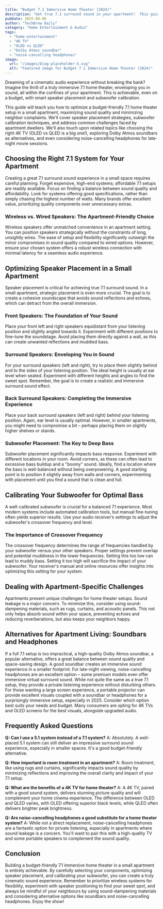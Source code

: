 ```yaml
---
title: "Budget 7.1 Immersive Home Theater (2024)"
description: "Get true 7.1 surround sound in your apartment!  This guide optimizes wireless speaker placement & subwoofer calibration for a cinematic experience without breaking the bank. Learn how to upgrade your 4K TV setup with Dolby Atmos sound. Read now!"
pubDate: 2025-08-06
author: "TechBrew Daily"
category: "Home Entertainment & Audio"
tags:
  - "home-entertainment"
  - "4K TV"
  - "OLED vs QLED"
  - "Dolby Atmos soundbar"
  - "noise-cancelling headphones"
image:
  url: "/images/blog-placeholder-5.svg"
  alt: "Featured image for Budget 7.1 Immersive Home Theater (2024)"
---
```


Dreaming of a cinematic audio experience without breaking the bank?  Imagine the thrill of a truly immersive 7.1 home theater, enveloping you in sound, all within the confines of your apartment.  This is achievable, even on a budget, with smart speaker placement and subwoofer calibration.

This guide will teach you how to optimize a budget-friendly 7.1 home theater setup in a small apartment, maximizing sound quality and minimizing neighbor complaints. We'll cover speaker placement strategies, subwoofer calibration techniques, and address common challenges faced by apartment dwellers. We'll also touch upon related topics like choosing the right 4K TV (OLED vs QLED is a big one!), exploring Dolby Atmos soundbars as alternatives, and even considering noise-cancelling headphones for late-night movie sessions.

## Choosing the Right 7.1 System for Your Apartment

Creating a great 7.1 surround sound experience in a small space requires careful planning.  Forget expensive, high-end systems; affordable 7.1 setups are readily available.  Focus on finding a balance between sound quality and affordability.  Look for systems offering good specifications, rather than simply chasing the highest number of watts.  Many brands offer excellent value, prioritizing quality components over unnecessary extras.

###  Wireless vs. Wired Speakers: The Apartment-Friendly Choice

Wireless speakers offer unmatched convenience in an apartment setting.  You can position speakers strategically without the constraints of long, unsightly wires. The ease of setup and flexibility significantly outweigh the minor compromises in sound quality compared to wired options.  However, ensure your chosen system offers a robust wireless connection with minimal latency for a seamless audio experience.

## Optimizing Speaker Placement in a Small Apartment

Speaker placement is critical for achieving true 7.1 surround sound.  In a small apartment, strategic placement is even more crucial. The goal is to create a cohesive soundscape that avoids sound reflections and echoes, which can detract from the overall immersion.

### Front Speakers: The Foundation of Your Sound

Place your front left and right speakers equidistant from your listening position and slightly angled towards it.  Experiment with different positions to fine-tune the soundstage.   Avoid placing them directly against a wall, as this can create unwanted reflections and muddied bass.

### Surround Speakers: Enveloping You in Sound

For your surround speakers (left and right), try to place them slightly behind and to the sides of your listening position. The ideal height is usually at ear level when seated.  Experiment with different heights and angles to find the sweet spot.   Remember, the goal is to create a realistic and immersive surround sound effect.

### Back Surround Speakers: Completing the Immersive Experience

Place your back surround speakers (left and right) behind your listening position. Again, ear level is usually optimal.  However, in smaller apartments, you might need to compromise a bit – perhaps placing them on slightly higher shelves or stands.

### Subwoofer Placement: The Key to Deep Bass

Subwoofer placement significantly impacts bass response.  Experiment with different locations in your room. Avoid corners, as these can often lead to excessive bass buildup and a "boomy" sound. Ideally, find a location where the bass is well-balanced without being overpowering.  A good starting point is to position it slightly away from walls and corners, experimenting with placement until you find a sound that is clean and full.


## Calibrating Your Subwoofer for Optimal Bass

A well-calibrated subwoofer is crucial for a balanced 7.1 experience.  Most modern systems include automated calibration tools, but manual fine-tuning often yields superior results. Use your audio receiver’s settings to adjust the subwoofer's crossover frequency and level.


### The Importance of Crossover Frequency

The crossover frequency determines the range of frequencies handled by your subwoofer versus your other speakers.  Proper settings prevent overlap and potential muddiness in the lower frequencies. Setting this too low can lead to muddy bass.  Setting it too high will sacrifice the impact of your subwoofer.  Your receiver's manual and online resources offer insights into optimizing this setting for your system.

## Dealing with Apartment-Specific Challenges

Apartments present unique challenges for home theater setups.  Sound leakage is a major concern.  To minimize this, consider using sound-dampening materials, such as rugs, curtains, and acoustic panels. This not only helps absorb sound within your space, preventing echoes and reducing reverberations, but also keeps your neighbors happy.


## Alternatives for Apartment Living: Soundbars and Headphones

If a full 7.1 setup is too impractical, a high-quality Dolby Atmos soundbar, a popular alternative, offers a great balance between sound quality and space-saving design. A good soundbar creates an immersive sound experience in a smaller footprint.  For late-night viewing, noise-cancelling headphones are an excellent option – some premium models even offer immersive virtual surround sound.  While not quite the same as a true 7.1 setup, they provide a private listening experience without disturbing others.  For those wanting a large screen experience, a portable projector can provide excellent visuals coupled with a soundbar or headphones for a surprisingly immersive setup, especially in 2025.  Consider which option best suits your needs and budget.  Many consumers are opting for 4K TVs and OLED screens for the best visuals, alongside upgraded audio.


## Frequently Asked Questions

**Q: Can I use a 5.1 system instead of a 7.1 system?**  A:  Absolutely.  A well-placed 5.1 system can still deliver an impressive surround sound experience, especially in smaller spaces.  It's a good budget-friendly alternative.

**Q: How important is room treatment in an apartment?** A: Room treatment, like using rugs and curtains, significantly impacts sound quality by minimizing reflections and improving the overall clarity and impact of your 7.1 setup.

**Q: What are the benefits of a 4K TV for home theater?** A:  A 4K TV, paired with a good sound system, delivers stunning picture quality and will complement your home cinema experience.  The difference between OLED and QLED varies, with OLED offering superior black levels, while QLED often delivers brighter peak brightness.

**Q:  Are noise-cancelling headphones a good substitute for a home theater system?** A: While not a direct replacement, noise-cancelling headphones are a fantastic option for private listening, especially in apartments where sound leakage is a concern.  You'll want to pair this with a high-quality TV and some portable speakers to complement the sound quality.


## Conclusion

Building a budget-friendly 7.1 immersive home theater in a small apartment is entirely achievable.  By carefully selecting your components, optimizing speaker placement, and calibrating your subwoofer, you can create a truly cinematic sound experience.  Remember to prioritize wireless systems for flexibility, experiment with speaker positioning to find your sweet spot, and always be mindful of your neighbours by using sound-dampening materials and considering alternative options like soundbars and noise-cancelling headphones.  Enjoy the show!